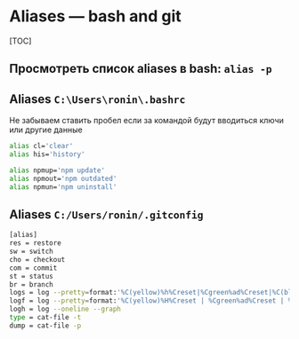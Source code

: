 # Aliases — bash and git

[TOC]

## Просмотреть список aliases в bash: `alias -p`

## Aliases `C:\Users\ronin\.bashrc`

Не забываем ставить пробел если за командой будут вводиться ключи или другие данные

```bash
alias cl='clear'
alias his='history'

alias npmup='npm update'
alias npmout='npm outdated'
alias npmun='npm uninstall'
```

## Aliases `C:/Users/ronin/.gitconfig`

```bash
[alias]
res = restore
sw = switch
cho = checkout
com = commit
st = status
br = branch
logs = log --pretty=format:'%C(yellow)%h%Creset|%Cgreen%ad%Creset|%C(blue)%d%Creset|%s' --date=short --graph
logf = log --pretty=format:'%C(yellow)%H%Creset | %Cgreen%ad%Creset | %s | %Cred%an%Creset'
logh = log --oneline --graph
type = cat-file -t
dump = cat-file -p
```
